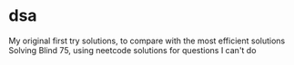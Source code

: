# dsa
My original first try solutions, to compare with the most efficient solutions
Solving Blind 75, using neetcode solutions for questions I can't do
